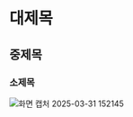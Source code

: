 # 대제목
## 중제목
### 소제목

![화면 캡처 2025-03-31 152145](https://github.com/user-attachments/assets/316305f1-b7b2-4950-8fd2-b2c90f4f673f)
